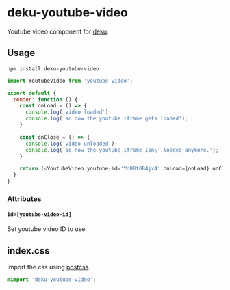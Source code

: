 # deku-youtube-video

Youtube video component for [deku](https://github.com/dekujs/deku).

## Usage

```shell
npm install deku-youtube-video
```

```js
import YoutubeVideo from 'youtube-video';

export default {
  render: function () {
    const onLoad = () => {
      console.log('video loaded');
      console.log('so now the youtube iframe gets loaded');
    }

    const onClose = () => {
      console.log('video unloaded');
      console.log('so now the youtube iframe isn\' loaded anymore.');
    }

    return (<YoutubeVideo youtube-id='YoB8t0B4jx4' onLoad={onLoad} onClose={onClose} />);
  }
}
```

### Attributes

#### `id=[youtube-video-id]`
Set youtube video ID to use.

## index.css

Import the css using [postcss](https://github.com/postcss/postcss).
```css
@import 'deku-youtube-video';
```
